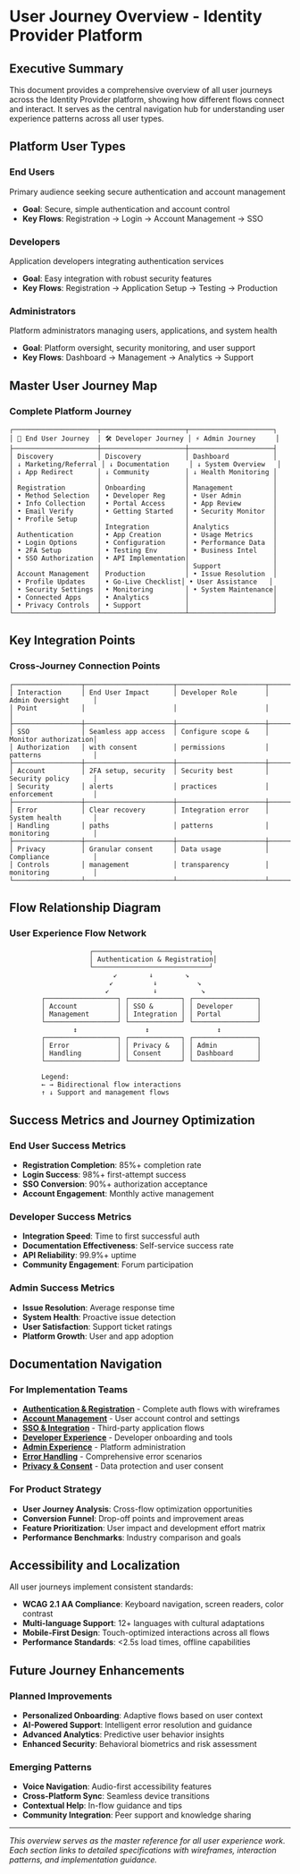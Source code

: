 # User Journey Overview - Identity Provider Platform

## Executive Summary

This document provides a comprehensive overview of all user journeys across the Identity Provider platform, showing how different flows connect and interact. It serves as the central navigation hub for understanding user experience patterns across all user types.

## Platform User Types

### End Users
Primary audience seeking secure authentication and account management
- **Goal**: Secure, simple authentication and account control
- **Key Flows**: Registration → Login → Account Management → SSO

### Developers  
Application developers integrating authentication services
- **Goal**: Easy integration with robust security features
- **Key Flows**: Registration → Application Setup → Testing → Production

### Administrators
Platform administrators managing users, applications, and system health
- **Goal**: Platform oversight, security monitoring, and user support
- **Key Flows**: Dashboard → Management → Analytics → Support

## Master User Journey Map

### Complete Platform Journey

```
┌─────────────────────┬─────────────────────┬─────────────────────┐
│ 👤 End User Journey  │ 🛠️ Developer Journey │ ⚡ Admin Journey     │
├─────────────────────┼─────────────────────┼─────────────────────┤
│ Discovery           │ Discovery           │ Dashboard           │
│ ↓ Marketing/Referral │ ↓ Documentation     │ ↓ System Overview   │
│ ↓ App Redirect      │ ↓ Community         │ ↓ Health Monitoring │
│                     │                     │                     │
│ Registration        │ Onboarding          │ Management          │
│ • Method Selection  │ • Developer Reg     │ • User Admin        │
│ • Info Collection   │ • Portal Access     │ • App Review        │
│ • Email Verify      │ • Getting Started   │ • Security Monitor  │
│ • Profile Setup     │                     │                     │
│                     │ Integration         │ Analytics           │
│ Authentication      │ • App Creation      │ • Usage Metrics     │
│ • Login Options     │ • Configuration     │ • Performance Data  │
│ • 2FA Setup         │ • Testing Env       │ • Business Intel    │
│ • SSO Authorization │ • API Implementation│                     │
│                     │                     │ Support             │
│ Account Management  │ Production          │ • Issue Resolution  │
│ • Profile Updates   │ • Go-Live Checklist│ • User Assistance   │
│ • Security Settings │ • Monitoring        │ • System Maintenance│
│ • Connected Apps    │ • Analytics         │                     │
│ • Privacy Controls  │ • Support           │                     │
└─────────────────────┴─────────────────────┴─────────────────────┘
```

## Key Integration Points

### Cross-Journey Connection Points

```
┌─────────────────┬──────────────────────┬──────────────────────┬──────────────────────┐
│ Interaction     │ End User Impact      │ Developer Role       │ Admin Oversight      │
│ Point           │                      │                      │                      │
├─────────────────┼──────────────────────┼──────────────────────┼──────────────────────┤
│ SSO             │ Seamless app access  │ Configure scope &    │ Monitor authorization│
│ Authorization   │ with consent         │ permissions          │ patterns             │
├─────────────────┼──────────────────────┼──────────────────────┼──────────────────────┤
│ Account         │ 2FA setup, security  │ Security best        │ Security policy      │
│ Security        │ alerts               │ practices            │ enforcement          │
├─────────────────┼──────────────────────┼──────────────────────┼──────────────────────┤
│ Error           │ Clear recovery       │ Integration error    │ System health        │
│ Handling        │ paths                │ patterns             │ monitoring           │
├─────────────────┼──────────────────────┼──────────────────────┼──────────────────────┤
│ Privacy         │ Granular consent     │ Data usage           │ Compliance           │
│ Controls        │ management           │ transparency         │ monitoring           │
└─────────────────┴──────────────────────┴──────────────────────┴──────────────────────┘
```

## Flow Relationship Diagram

### User Experience Flow Network

```
                    ┌─────────────────────────────┐
                    │ Authentication & Registration│
                    └─────────────────────────────┘
                          ↙️        ↓        ↘️
                         ↙          ↓          ↘
                        ↙           ↓           ↘
        ┌──────────────────┐ ┌─────────────┐ ┌────────────────┐
        │ Account          │ │ SSO &       │ │ Developer      │
        │ Management       │ │ Integration │ │ Portal         │
        └──────────────────┘ └─────────────┘ └────────────────┘
                ↕                 ↕                 ↕
        ┌──────────────────┐ ┌─────────────┐ ┌────────────────┐
        │ Error            │ │ Privacy &   │ │ Admin          │
        │ Handling         │ │ Consent     │ │ Dashboard      │
        └──────────────────┘ └─────────────┘ └────────────────┘

        Legend:
        ← → Bidirectional flow interactions
        ↑ ↓ Support and management flows
```

## Success Metrics and Journey Optimization

### End User Success Metrics
- **Registration Completion**: 85%+ completion rate
- **Login Success**: 98%+ first-attempt success
- **SSO Conversion**: 90%+ authorization acceptance
- **Account Engagement**: Monthly active management

### Developer Success Metrics  
- **Integration Speed**: Time to first successful auth
- **Documentation Effectiveness**: Self-service success rate
- **API Reliability**: 99.9%+ uptime
- **Community Engagement**: Forum participation

### Admin Success Metrics
- **Issue Resolution**: Average response time
- **System Health**: Proactive issue detection
- **User Satisfaction**: Support ticket ratings
- **Platform Growth**: User and app adoption

## Documentation Navigation

### For Implementation Teams
- **[Authentication & Registration](./02-authentication-registration.md)** - Complete auth flows with wireframes
- **[Account Management](./03-account-management.md)** - User account control and settings
- **[SSO & Integration](./04-sso-integration.md)** - Third-party application flows
- **[Developer Experience](./05-developer-portal.md)** - Developer onboarding and tools
- **[Admin Experience](./06-admin-dashboard.md)** - Platform administration
- **[Error Handling](./07-error-handling.md)** - Comprehensive error scenarios
- **[Privacy & Consent](./08-privacy-consent.md)** - Data protection and user consent

### For Product Strategy
- **User Journey Analysis**: Cross-flow optimization opportunities
- **Conversion Funnel**: Drop-off points and improvement areas  
- **Feature Prioritization**: User impact and development effort matrix
- **Performance Benchmarks**: Industry comparison and goals

## Accessibility and Localization

All user journeys implement consistent standards:
- **WCAG 2.1 AA Compliance**: Keyboard navigation, screen readers, color contrast
- **Multi-language Support**: 12+ languages with cultural adaptations
- **Mobile-First Design**: Touch-optimized interactions across all flows
- **Performance Standards**: <2.5s load times, offline capabilities

## Future Journey Enhancements

### Planned Improvements
- **Personalized Onboarding**: Adaptive flows based on user context
- **AI-Powered Support**: Intelligent error resolution and guidance
- **Advanced Analytics**: Predictive user behavior insights
- **Enhanced Security**: Behavioral biometrics and risk assessment

### Emerging Patterns
- **Voice Navigation**: Audio-first accessibility features
- **Cross-Platform Sync**: Seamless device transitions
- **Contextual Help**: In-flow guidance and tips
- **Community Integration**: Peer support and knowledge sharing

---

*This overview serves as the master reference for all user experience work. Each section links to detailed specifications with wireframes, interaction patterns, and implementation guidance.*